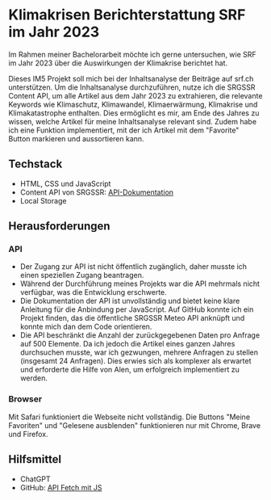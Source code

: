 # Klimakrisen Berichterstattung SRF im Jahr 2023

Im Rahmen meiner Bachelorarbeit möchte ich gerne untersuchen, wie SRF im Jahr 2023 über die Auswirkungen der Klimakrise berichtet hat.

Dieses IM5 Projekt soll mich bei der Inhaltsanalyse der Beiträge auf srf.ch unterstützen. Um die Inhaltsanalyse durchzuführen, nutze ich die SRGSSR Content API, um alle Artikel aus dem Jahr 2023 zu extrahieren, die relevante Keywords wie Klimaschutz, Klimawandel, Klimaerwärmung, Klimakrise und Klimakatastrophe enthalten. Dies ermöglicht es mir, am Ende des Jahres zu wissen, welche Artikel für meine Inhaltsanalyse relevant sind. Zudem habe ich eine Funktion implementiert, mit der ich Artikel mit dem "Favorite" Button markieren und aussortieren kann.

## Techstack

- HTML, CSS und JavaScript
- Content API von SRGSSR: [API-Dokumentation](https://developer.srgssr.ch/api-catalog/srgssr-content)
- Local Storage

## Herausforderungen
### API 

- Der Zugang zur API ist nicht öffentlich zugänglich, daher musste ich einen speziellen Zugang beantragen.
- Während der Durchführung meines Projekts war die API mehrmals nicht verfügbar, was die Entwicklung erschwerte.
- Die Dokumentation der API ist unvollständig und bietet keine klare Anleitung für die Anbindung per JavaScript. Auf GitHub konnte ich ein Projekt finden, das die öffentliche SRGSSR Meteo API anknüpft und konnte mich dan dem Code orientieren.
- Die API beschränkt die Anzahl der zurückgegebenen Daten pro Anfrage auf 500 Elemente. Da ich jedoch die Artikel eines ganzen Jahres durchsuchen musste, war ich gezwungen, mehrere Anfragen zu stellen (insgesamt 24 Anfragen). Dies erwies sich als komplexer als erwartet und erforderte die Hilfe von Alen, um erfolgreich implementiert zu werden.

### Browser

Mit Safari funktioniert die Webseite nicht vollständig. Die Buttons "Meine Favoriten" und "Gelesene ausblenden" funktionieren nur mit Chrome, Brave und Firefox.

## Hilfsmittel

- ChatGPT 
- GitHub: [API Fetch mit JS](https://github.com/whereisalex/weather-app)


